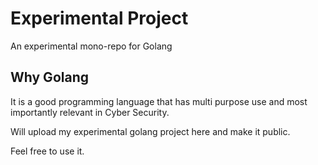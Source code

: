 # Experimental Project
An experimental mono-repo for Golang

## Why Golang

It is a good programming language that has multi purpose use and most importantly relevant in Cyber Security.

Will upload my experimental golang project here and make it public.

Feel free to use it.
